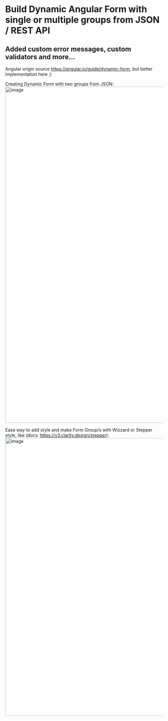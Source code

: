 # Build Dynamic Angular Form with single or multiple groups from JSON / REST API
## Added custom error messages, custom validators and more...

Angular origin source https://angular.io/guide/dynamic-form, but better implementation here ;)

Creating Dynamic Form with two groups from JSON:
<img width="1073" alt="image" src="https://user-images.githubusercontent.com/9692941/163948388-efedc8bf-42ce-4a8e-88c7-c71e106b05c9.png">

Ease way to add style and make Form Group/s with Wizzard or Stepper style, like (docs: https://v3.clarity.design/stepper):
<img width="887" alt="image" src="https://user-images.githubusercontent.com/9692941/163948688-9efb5406-b6ec-4e96-9323-213770ba2432.png">
